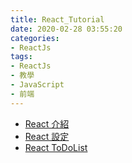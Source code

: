 ```yaml
---
title: React_Tutorial
date: 2020-02-28 03:55:20
categories:
- ReactJs
tags:
- ReactJs
- 教學
- JavaScript
- 前端
---
```


* [React 介紹](/ReactIntro)
* [React 設定](/react-setting)
* [React ToDoList](/reac-todolist)
